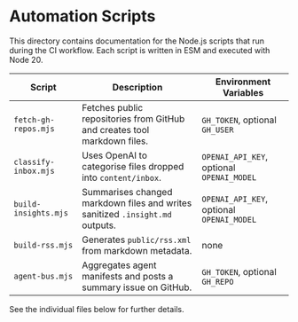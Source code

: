 # Automation Scripts

This directory contains documentation for the Node.js scripts that run during the CI workflow. Each script is written in ESM and executed with Node 20.

| Script               | Description                                                              | Environment Variables                     |
| -------------------- | ------------------------------------------------------------------------ | ----------------------------------------- |
| `fetch-gh-repos.mjs` | Fetches public repositories from GitHub and creates tool markdown files. | `GH_TOKEN`, optional `GH_USER`            |
| `classify-inbox.mjs` | Uses OpenAI to categorise files dropped into `content/inbox`.            | `OPENAI_API_KEY`, optional `OPENAI_MODEL` |
| `build-insights.mjs` | Summarises changed markdown files and writes sanitized `.insight.md` outputs. | `OPENAI_API_KEY`, optional `OPENAI_MODEL` |
| `build-rss.mjs`      | Generates `public/rss.xml` from markdown metadata.                       | none                                      |
| `agent-bus.mjs`      | Aggregates agent manifests and posts a summary issue on GitHub.          | `GH_TOKEN`, optional `GH_REPO`            |

See the individual files below for further details.
